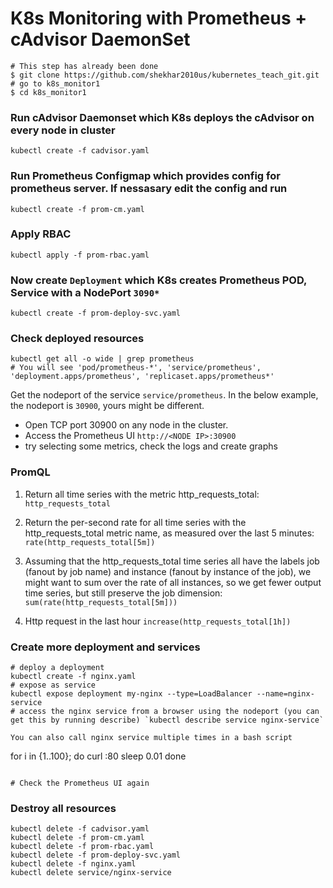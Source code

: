 # K8s Monitoring with Prometheus + cAdvisor DaemonSet

```
# This step has already been done
$ git clone https://github.com/shekhar2010us/kubernetes_teach_git.git
# go to k8s_monitor1
$ cd k8s_monitor1
```

### Run cAdvisor Daemonset which K8s deploys the cAdvisor on every node in cluster
```
kubectl create -f cadvisor.yaml
```

### Run Prometheus Configmap which provides config for prometheus server. If nessasary edit the config and run
```
kubectl create -f prom-cm.yaml
```

### Apply RBAC
```
kubectl apply -f prom-rbac.yaml
```

### Now create `Deployment` which K8s creates Prometheus POD, Service with a NodePort `3090*`
```
kubectl create -f prom-deploy-svc.yaml
```

### Check deployed resources
```
kubectl get all -o wide | grep prometheus
# You will see 'pod/prometheus-*', 'service/prometheus', 'deployment.apps/prometheus', 'replicaset.apps/prometheus*'
```
Get the nodeport of the service `service/prometheus`.
In the below example, the nodeport is `30900`, yours might be different.


* Open TCP port 30900 on any node in the cluster.
* Access the Prometheus UI `http://<NODE IP>:30900`
* try selecting some metrics, check the logs and create graphs

### PromQL
1. Return all time series with the metric http_requests_total:
`http_requests_total`

2. Return the per-second rate for all time series with the http_requests_total metric name, as measured over the last 5 minutes:
`rate(http_requests_total[5m])`

3. Assuming that the http_requests_total time series all have the labels job (fanout by job name) and instance (fanout by instance of the job), we might want to sum over the rate of all instances, so we get fewer output time series, but still preserve the job dimension:
`sum(rate(http_requests_total[5m]))`

4. Http request in the last hour
`increase(http_requests_total[1h])`


### Create more deployment and services
```
# deploy a deployment
kubectl create -f nginx.yaml
# expose as service
kubectl expose deployment my-nginx --type=LoadBalancer --name=nginx-service
# access the nginx service from a browser using the nodeport (you can get this by running describe) `kubectl describe service nginx-service`

You can also call nginx service multiple times in a bash script

```
for i in {1..100};
  do
    curl <cluster-ip>:80
    sleep 0.01
  done
```

# Check the Prometheus UI again
```

### Destroy all resources
```
kubectl delete -f cadvisor.yaml
kubectl delete -f prom-cm.yaml
kubectl delete -f prom-rbac.yaml
kubectl delete -f prom-deploy-svc.yaml
kubectl delete -f nginx.yaml
kubectl delete service/nginx-service
```


